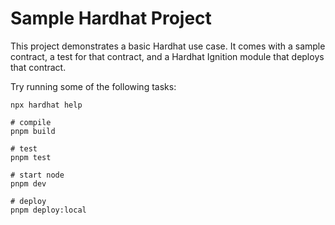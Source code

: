 # Sample Hardhat Project

This project demonstrates a basic Hardhat use case. It comes with a sample contract, a test for that contract, and a Hardhat Ignition module that deploys that contract.

Try running some of the following tasks:

```shell
npx hardhat help

# compile
pnpm build

# test
pnpm test

# start node
pnpm dev

# deploy
pnpm deploy:local
```
